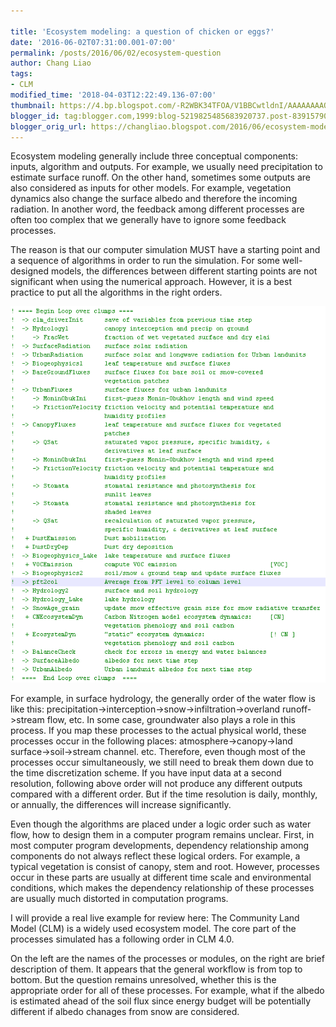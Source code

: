 ```yaml
---
 
title: 'Ecosystem modeling: a question of chicken or eggs?'
date: '2016-06-02T07:31:00.001-07:00'
permalink: /posts/2016/06/02/ecosystem-question
author: Chang Liao
tags:
- CLM
modified_time: '2018-04-03T12:22:49.136-07:00'
thumbnail: https://4.bp.blogspot.com/-R2WBK34TFOA/V1BBCwtldnI/AAAAAAAAOsA/o1Zqg-RR_W0InGHvaIjaefoGlASqO6rggCLcB/s72-c/clm.png
blogger_id: tag:blogger.com,1999:blog-5219825485683920737.post-8391579013067800750
blogger_orig_url: https://changliao.blogspot.com/2016/06/ecosystem-modeling-001.html
---
```


Ecosystem modeling generally include three conceptual components: inputs, algorithm and outputs.
For example, we usually need precipitation to estimate surface runoff.
On the other hand, sometimes some outputs are also considered as inputs for other models. For example, vegetation dynamics also change the surface albedo and therefore the incoming radiation.
In another word, the feedback among different processes are often too complex that we generally have to ignore some feedback processes.

The reason is that our computer simulation MUST have a starting point and a sequence of algorithms in order to run the simulation.
For some well-designed models, the differences between different starting points are not significant when using the numerical approach. However, it is a best practice to put all the algorithms in the right orders.

![Figure 1](https://github.com/changliao/science/blob/main/_figure/elm/clm_process.png?raw=true)



For example, in surface hydrology, the generally order of the water flow is like this: precipitation->interception->snow->infiltration->overland runoff->stream flow, etc. In some case, groundwater also plays a role in this process.
If you map these processes to the actual physical world, these processes occur in the following places: atmosphere->canopy->land surface->soil->stream channel. etc.
Therefore, even though most of the processes occur simultaneously, we still need to break them down due to the time discretization scheme. If you have input data at a second resolution, following above order will not produce any different outputs compared with a different order. But if the time resolution is daily, monthly, or annually, the differences will increase significantly.

Even though the algorithms are placed under a logic order such as water flow, how to design them in a computer program remains unclear. First, in most computer program developments, dependency relationship among components do not always reflect these logical orders. For example, a typical vegetation is consist of canopy, stem and root. However, processes occur in these parts are usually at different time scale and environmental conditions, which makes the dependency relationship of these processes are usually much distorted in computation programs.

I will provide a real live example for review here:
The Community Land Model (CLM) is a widely used ecosystem model.
The core part of the processes simulated has a following order in CLM 4.0.


On the left are the names of the processes or modules, on the right are brief description of them. It appears that the general workflow is from top to bottom. But the question remains unresolved, whether this is the appropriate order for all of these processes. For example, what if the albedo is estimated ahead of the soil flux since energy budget will be potentially different if albedo chanages from snow are considered.